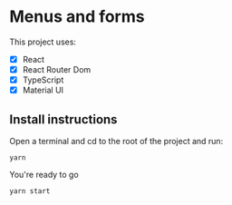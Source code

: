 # Menus and forms

This project uses:

- [x] React
- [x] React Router Dom
- [x] TypeScript
- [x] Material UI

## Install instructions

Open a terminal and cd to the root of the project and run:

```
yarn
```

You're ready to go

```
yarn start
```
